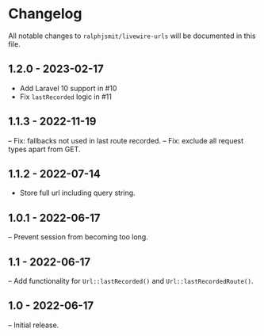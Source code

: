# Changelog

All notable changes to `ralphjsmit/livewire-urls` will be documented in this file.

## 1.2.0 - 2023-02-17

- Add Laravel 10 support in #10
- Fix `lastRecorded` logic in #11

## 1.1.3 - 2022-11-19

– Fix: fallbacks not used in last route recorded.
– Fix: exclude all request types apart from GET.

## 1.1.2 - 2022-07-14

- Store full url including query string.

## 1.0.1 - 2022-06-17

– Prevent session from becoming too long.

## 1.1 - 2022-06-17

– Add functionality for `Url::lastRecorded()` and `Url::lastRecordedRoute()`.

## 1.0 - 2022-06-17

– Initial release.

